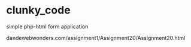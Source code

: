 clunky_code
===========
simple php-html form application

dandewebwonders.com/assignment1/Assignment20/Assignment20.html
